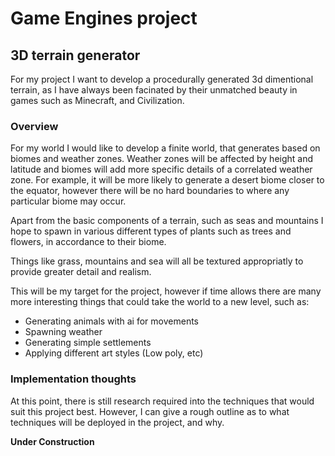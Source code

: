 # Game Engines project

## 3D terrain generator

For my project I want to develop a procedurally generated 3d dimentional terrain, as I have always been facinated by their unmatched beauty in games such as Minecraft, and Civilization.

### Overview

For my world I would like to develop a finite world, that generates based on biomes and weather zones. Weather zones will be affected by height and latitude and biomes will add more specific details of a correlated weather zone. For example, it will be more likely to generate a desert biome closer to the equator, however there will be no hard boundaries to where any particular biome may occur. 

Apart from the basic components of a terrain, such as seas and mountains I hope to spawn in various different types of plants such as trees and flowers, in accordance to their biome. 

Things like grass, mountains and sea will all be textured appropriatly to provide greater detail and realism. 

This will be my target for the project, however if time allows there are many more interesting things that could take the world to a new level, such as:

- Generating animals with ai for movements
- Spawning weather
- Generating simple settlements
- Applying different art styles (Low poly, etc)

### Implementation thoughts

At this point, there is still research required into the techniques that would suit this project best. However, I can give a rough outline as to what techniques will be deployed in the project, and why. 


**Under Construction**



